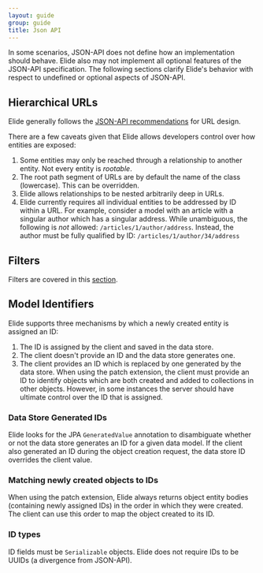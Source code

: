 ```yaml
---
layout: guide
group: guide
title: Json API
---
```


In some scenarios, JSON-API does not define how an implementation should behave.  Elide also may not implement all optional features of the
JSON-API specification.  The following sections clarify Elide's behavior with respect to undefined or optional aspects of JSON-API.

## Hierarchical URLs

Elide generally follows the [JSON-API recommendations](http://jsonapi.org/recommendations/) for URL design.

There are a few caveats given that Elide allows developers control over how entities are exposed:

1. Some entities may only be reached through a relationship to another entity.  Not every entity is _rootable_.
1. The root path segment of URLs are by default the name of the class (lowercase).  This can be overridden.
1. Elide allows relationships to be nested arbitrarily deep in URLs.
1. Elide currently requires all individual entities to be addressed by ID within a URL.  For example, consider a model with an article with a singular author which has a singular address.   While unambiguous, the following is *not* allowed: `/articles/1/author/address`.  Instead, the author must be fully qualified by ID: `/articles/1/author/34/address`

## Filters

Filters are covered in this [section]({{site.baseurl}}/pages/guide/06-filters.html).


## Model Identifiers

Elide supports three mechanisms by which a newly created entity is assigned an ID:

1. The ID is assigned by the client and saved in the data store.
1. The client doesn't provide an ID and the data store generates one.
1. The client provides an ID which is replaced by one generated by the data store.  When using the patch extension, the client
must provide an ID to identify objects which are both created and added to collections in other objects.  However, in some instances
the server should have ultimate control over the ID that is assigned.  

### Data Store Generated IDs

Elide looks for the JPA `GeneratedValue` annotation to disambiguate whether or not
the data store generates an ID for a given data model.   If the client also generated 
an ID during the object creation request, the data store ID overrides the client value.

### Matching newly created objects to IDs

When using the patch extension, Elide always returns object entity bodies (containing newly assigned IDs) in 
the order in which they were created.  The client can use this order to map the object created to its ID.

### ID types

ID fields must be `Serializable` objects.   Elide does not require IDs to be UUIDs (a divergence from JSON-API).
